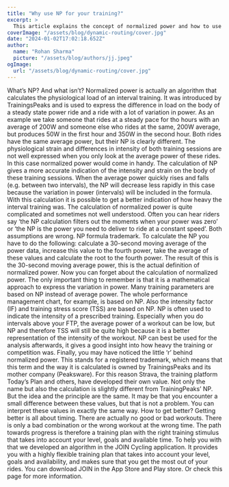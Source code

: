 ```yaml
---
title: "Why use NP for your training?"
excerpt: >
  This article explains the concept of normalized power and how to use it in quantifying your training load for cyclists.
coverImage: "/assets/blog/dynamic-routing/cover.jpg"
date: "2024-01-02T17:02:18.652Z"
author:
  name: "Rohan Sharma"
  picture: "/assets/blog/authors/jj.jpeg"
ogImage:
  url: "/assets/blog/dynamic-routing/cover.jpg"
---
```


What’s NP? And what isn’t?
Normalized power is actually an algorithm that calculates the physiological load of an interval training. It was introduced by TrainingsPeaks and is used to express the difference in load on the body of a steady state power ride and a ride with a lot of variation in power. As an example we take someone that rides at a steady pace for tho hours with an average of 200W and someone else who rides at the same, 200W average, but produces 50W in the first hour and 350W in the second hour. Both rides have the same average power, but their NP is clearly different. The physiological strain and differences in intensity of both training sessions are not well expressed when you only look at the average power of these rides. In this case normalized power would come in handy. The calculation of NP gives a more accurate indication of the intensity and strain on the body of these training sessions. When the average power quickly rises and falls (e.g. between two intervals), the NP will decrease less rapidly in this case because the variation in power (intervals) will be included in the formula. With this calculation it is possible to get a better indication of how heavy the interval training was. The calculation of normalized power is quite complicated and sometimes not well understood. Often you can hear riders say ‘the NP calculation filters out the moments when your power was zero’ or ‘the NP is the power you need to deliver to ride at a constant speed’. Both assumptions are wrong.
NP formula trademark.
To calculate the NP you have to do the following: calculate a 30-second moving average of the power data, increase this value to the fourth power, take the average of these values and calculate the root to the fourth power. The result of this is the 30-second moving average power, this is the actual definition of normalized power. Now you can forget about the calculation of normalized power. The only important thing to remember is that it is a mathematical approach to express the variation in power. Many training parameters are based on NP instead of average power. The whole performance management chart, for example, is based on NP. Also the intensity factor (IF) and training stress score (TSS) are based on NP.
NP is often used to indicate the intensity of a prescribed training. Especially when you do intervals above your FTP, the average power of a workout can be low, but NP and therefore TSS will still be quite high because it is a better representation of the intensity of the workout. NP can best be used for the analysis afterwards, it gives a good insight into how heavy the training or competition was.
Finally, you may have noticed the little ‘r’ behind normalized power. This stands for a registered trademark, which means that this term and the way it is calculated is owned by TrainingsPeaks and its mother company (Peaksware). For this reason Strava, the training platform Today’s Plan and others, have developed their own value. Not only the name but also the calculation is slightly different from TrainingPeaks’ NP. But the idea and the principle are the same. It may be that you encounter a small difference between these values, but that is not a problem. You can interpret these values in exactly the same way.
How to get better?
Getting better is all about timing. There are actually no good or bad workouts. There is only a bad combination or the wrong workout at the wrong time. The path towards progress is therefore a training plan with the right training stimulus that takes into account your level, goals and available time. To help you with that we developed an algorithm in the JOIN Cycling application. It provides you with a highly flexible training plan that takes into account your level, goals and availability, and makes sure that you get the most out of your rides. You can download JOIN in the App Store and Play store. Or check this page for more information.
